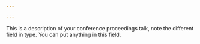 ```yaml
---

---
```


This is a description of your conference proceedings talk, note the different field in type. You can put anything in this field.
